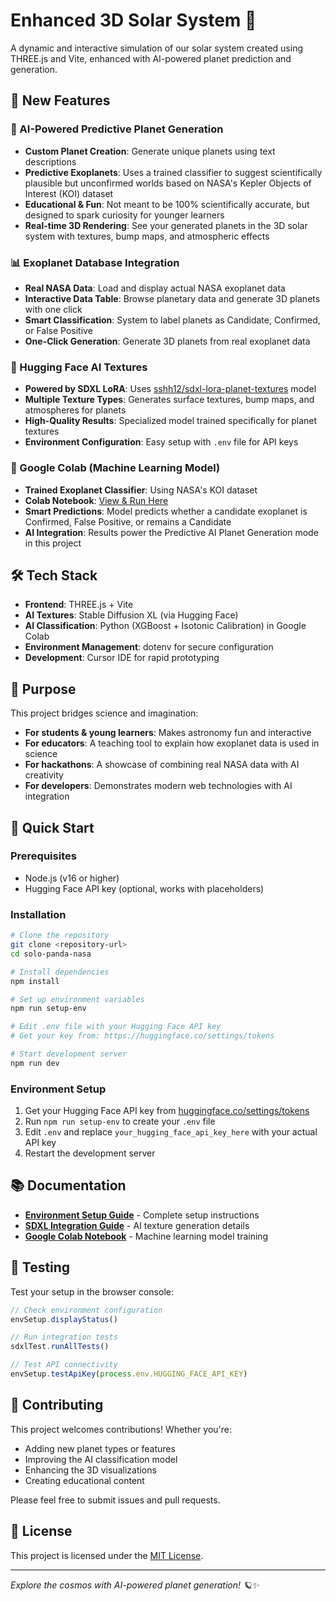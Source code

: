 # Enhanced 3D Solar System 🌌

A dynamic and interactive simulation of our solar system created using THREE.js and Vite, enhanced with AI-powered planet prediction and generation.

## 🚀 New Features

### 🔮 AI-Powered Predictive Planet Generation
- **Custom Planet Creation**: Generate unique planets using text descriptions
- **Predictive Exoplanets**: Uses a trained classifier to suggest scientifically plausible but unconfirmed worlds based on NASA's Kepler Objects of Interest (KOI) dataset
- **Educational & Fun**: Not meant to be 100% scientifically accurate, but designed to spark curiosity for younger learners
- **Real-time 3D Rendering**: See your generated planets in the 3D solar system with textures, bump maps, and atmospheric effects

### 📊 Exoplanet Database Integration
- **Real NASA Data**: Load and display actual NASA exoplanet data
- **Interactive Data Table**: Browse planetary data and generate 3D planets with one click
- **Smart Classification**: System to label planets as Candidate, Confirmed, or False Positive
- **One-Click Generation**: Generate 3D planets from real exoplanet data

### 🎨 Hugging Face AI Textures
- **Powered by SDXL LoRA**: Uses [sshh12/sdxl-lora-planet-textures](https://huggingface.co/sshh12/sdxl-lora-planet-textures) model
- **Multiple Texture Types**: Generates surface textures, bump maps, and atmospheres for planets
- **High-Quality Results**: Specialized model trained specifically for planet textures
- **Environment Configuration**: Easy setup with `.env` file for API keys

### 🔗 Google Colab (Machine Learning Model)
- **Trained Exoplanet Classifier**: Using NASA's KOI dataset
- **Colab Notebook**: [View & Run Here](https://colab.research.google.com/drive/1Z7HSndSi9O6kUfRAot1MutMpO8lSazYr?usp=sharing)
- **Smart Predictions**: Model predicts whether a candidate exoplanet is Confirmed, False Positive, or remains a Candidate
- **AI Integration**: Results power the Predictive AI Planet Generation mode in this project

## 🛠️ Tech Stack

- **Frontend**: THREE.js + Vite
- **AI Textures**: Stable Diffusion XL (via Hugging Face)
- **AI Classification**: Python (XGBoost + Isotonic Calibration) in Google Colab
- **Environment Management**: dotenv for secure configuration
- **Development**: Cursor IDE for rapid prototyping

## 🎯 Purpose

This project bridges science and imagination:

- **For students & young learners**: Makes astronomy fun and interactive
- **For educators**: A teaching tool to explain how exoplanet data is used in science
- **For hackathons**: A showcase of combining real NASA data with AI creativity
- **For developers**: Demonstrates modern web technologies with AI integration

## 🚀 Quick Start

### Prerequisites
- Node.js (v16 or higher)
- Hugging Face API key (optional, works with placeholders)

### Installation
```bash
# Clone the repository
git clone <repository-url>
cd solo-panda-nasa

# Install dependencies
npm install

# Set up environment variables
npm run setup-env

# Edit .env file with your Hugging Face API key
# Get your key from: https://huggingface.co/settings/tokens

# Start development server
npm run dev
```

### Environment Setup
1. Get your Hugging Face API key from [huggingface.co/settings/tokens](https://huggingface.co/settings/tokens)
2. Run `npm run setup-env` to create your `.env` file
3. Edit `.env` and replace `your_hugging_face_api_key_here` with your actual API key
4. Restart the development server

## 📚 Documentation

- **[Environment Setup Guide](ENV_SETUP_GUIDE.md)** - Complete setup instructions
- **[SDXL Integration Guide](SDXL_INTEGRATION.md)** - AI texture generation details
- **[Google Colab Notebook](https://colab.research.google.com/drive/1Z7HSndSi9O6kUfRAot1MutMpO8lSazYr?usp=sharing)** - Machine learning model training

## 🧪 Testing

Test your setup in the browser console:
```javascript
// Check environment configuration
envSetup.displayStatus()

// Run integration tests
sdxlTest.runAllTests()

// Test API connectivity
envSetup.testApiKey(process.env.HUGGING_FACE_API_KEY)
```

## 🤝 Contributing

This project welcomes contributions! Whether you're:
- Adding new planet types or features
- Improving the AI classification model
- Enhancing the 3D visualizations
- Creating educational content

Please feel free to submit issues and pull requests.

## 📄 License

This project is licensed under the [MIT License](./LICENSE).

---

*Explore the cosmos with AI-powered planet generation! 🪐✨*